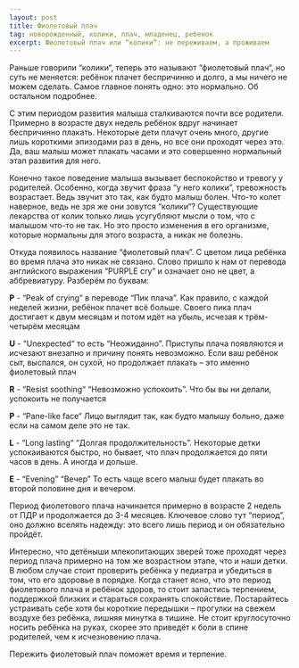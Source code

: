 ```yaml
---
layout: post
title: Фиолетовый плач
tag: новорожденный, колики, плач, младенец, ребенок
excerpt: Фиолетовый плач или “колики“: не переживаем, а проживаем
---
```


Раньше говорили “колики“, теперь это называют “фиолетовый плач“, но суть не меняется: ребёнок плачет беспричинно и долго, а мы ничего не можем сделать. Самое главное понять одно: это нормально. Об остальном подробнее. 

С этим периодом развития малыша сталкиваются почти все родители. Примерно в возрасте двух недель ребёнок вдруг начинает беспричинно плакать. Некоторые дети плачут очень много, другие лишь короткими эпизодами раз в день, но все они проходят через это. Да, ваш малыш может плакать часами и это совершенно нормальный этап развития для него. 

Конечно такое поведение малыша вызывает беспокойство и тревогу у родителей. Особенно, когда звучит фраза “у него колики”, тревожность возрастает. Ведь звучит это так, как будто малыш болен. Что-то колет наверное, ведь не зря же они зовутся “колики“? Существующие лекарства от колик только лишь усугубляют мысли о том, что с малышом что-то не так. Но это просто изменения в его организме, которые нормальны для этого возраста, а никак не болезнь.

Откуда появилось название “фиолетовый плач”. С цветом лица ребёнка во время плача это никак не связано. Слово пришло к нам от перевода английского выражения “PURPLE cry” и означает оно не цвет, а аббревиатуру. Разберём по буквам: 

**P** - “Peak of crying“ в переводе “Пик плача”. Как правило, с каждой неделей жизни, ребёнок плачет всё больше. Своего пика плач достигает к двум месяцам и потом идёт на убыль, исчезая к трём-четырём месяцам

**U** - “Unexpected“ то есть “Неожиданно”. Приступы плача появляются и исчезают внезапно и причину понять невозможно. Если ваш ребёнок сыт, выспался, он сухой, но продолжает плакать – это именно фиолетовый плач

**R** - “Resist soothing“ “Невозможно успокоить”. Что бы вы ни делали, успокоить не получается 

**P** - “Pane-like face“ Лицо выглядит так, как будто малышу больно, даже если на самом деле это не так. 

**L** - “Long lasting“ “Долгая продолжительность”. Некоторые детки успокаиваются быстро, но бывает, что плач продолжается до пяти часов в день. А иногда и дольше. 

**E** - “Evening” “Вечер” То есть чаще всего малыш будет плакать во второй половине дня и вечером. 

Период фиолетового плача начинается примерно в возрасте 2 недель от ПДР и продолжается до 3-4 месяцев. Ключевое слово тут “период”, оно должно вселять надежду: это всего лишь период и он обязательно пройдёт. 

Интересно, что детёныши млекопитающих зверей тоже проходят через период плача примерно на том же возрастном этапе, что и наши детки. 
В любом случае стоит проверить ребёнка у педиатра и убедиться в том, что его здоровье в порядке. Когда станет ясно, что это период фиолетового плача и ребёнок здоров, то стоит запастись терпением, поддержкой близких и стараться сохранять спокойствие. Постарайтесь устраивать себе хотя бы короткие передышки – прогулки на свежем воздухе без ребёнка, лишняя минутка в тишине. Не стоит круглосуточно носить ребёнка на руках, скорее это приведёт к боли в спине родителей, чем к исчезновению плача.

Пережить фиолетовый плач поможет время и терпение.  
